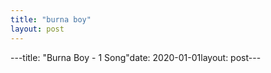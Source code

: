 ```yaml
---
title: "burna boy"
layout: post
---
```

---title: "Burna Boy - 1 Song"date: 2020-01-01layout: post---